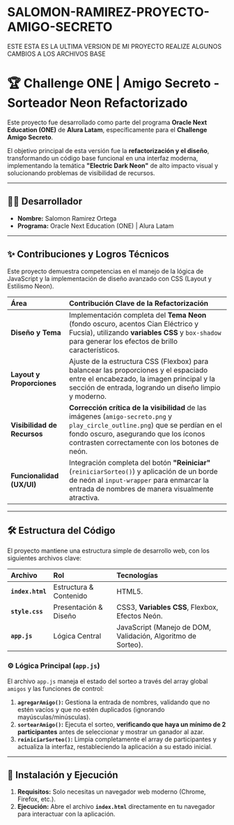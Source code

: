 # SALOMON-RAMIREZ-PROYECTO-AMIGO-SECRETO
ESTE ESTA ES LA ULTIMA VERSION DE MI PROYECTO REALIZE ALGUNOS CAMBIOS A LOS ARCHIVOS BASE 
# 🏆 Challenge ONE | Amigo Secreto - Sorteador Neon Refactorizado

Este proyecto fue desarrollado como parte del programa **Oracle Next Education (ONE)** de **Alura Latam**, específicamente para el **Challenge Amigo Secreto**.

El objetivo principal de esta versión fue la **refactorización y el diseño**, transformando un código base funcional en una interfaz moderna, implementando la temática **"Electric Dark Neon"** de alto impacto visual y solucionando problemas de visibilidad de recursos.

---

## 👨‍💻 Desarrollador

* **Nombre:** Salomon Ramirez Ortega
* **Programa:** Oracle Next Education (ONE) | Alura Latam

---

## ✨ Contribuciones y Logros Técnicos

Este proyecto demuestra competencias en el manejo de la lógica de JavaScript y la implementación de diseño avanzado con CSS (Layout y Estilismo Neon).

| Área | Contribución Clave de la Refactorización |
| :--- | :--- |
| **Diseño y Tema** | Implementación completa del **Tema Neon** (fondo oscuro, acentos Cian Eléctrico y Fucsia), utilizando **variables CSS** y `box-shadow` para generar los efectos de brillo característicos. |
| **Layout y Proporciones** | Ajuste de la estructura CSS (Flexbox) para balancear las proporciones y el espaciado entre el encabezado, la imagen principal y la sección de entrada, logrando un diseño limpio y moderno. |
| **Visibilidad de Recursos** | **Corrección crítica de la visibilidad** de las imágenes (`amigo-secreto.png` y `play_circle_outline.png`) que se perdían en el fondo oscuro, asegurando que los íconos contrasten correctamente con los botones de neón. |
| **Funcionalidad (UX/UI)** | Integración completa del botón **"Reiniciar"** (`reiniciarSorteo()`) y aplicación de un borde de neón al `input-wrapper` para enmarcar la entrada de nombres de manera visualmente atractiva. |

---

## 🛠️ Estructura del Código

El proyecto mantiene una estructura simple de desarrollo web, con los siguientes archivos clave:

| Archivo | Rol | Tecnologías |
| :--- | :--- | :--- |
| **`index.html`** | Estructura & Contenido | HTML5. |
| **`style.css`** | Presentación & Diseño | CSS3, **Variables CSS**, Flexbox, Efectos Neón. |
| **`app.js`** | Lógica Central | JavaScript (Manejo de DOM, Validación, Algoritmo de Sorteo). |

### ⚙️ Lógica Principal (`app.js`)

El archivo `app.js` maneja el estado del sorteo a través del array global `amigos` y las funciones de control:

1.  **`agregarAmigo()`:** Gestiona la entrada de nombres, validando que no estén vacíos y que no estén duplicados (ignorando mayúsculas/minúsculas).
2.  **`sortearAmigo()`:** Ejecuta el sorteo, **verificando que haya un mínimo de 2 participantes** antes de seleccionar y mostrar un ganador al azar.
3.  **`reiniciarSorteo()`:** Limpia completamente el array de participantes y actualiza la interfaz, restableciendo la aplicación a su estado inicial.

---

## 🚀 Instalación y Ejecución

1.  **Requisitos:** Solo necesitas un navegador web moderno (Chrome, Firefox, etc.).
2.  **Ejecución:** Abre el archivo **`index.html`** directamente en tu navegador para interactuar con la aplicación.
